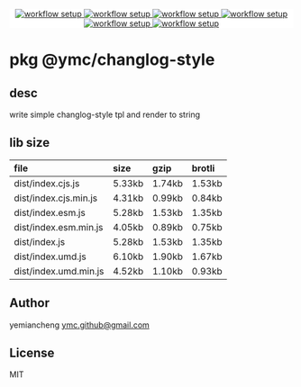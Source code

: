 <p align="center" style="background:white;">
<!-- github workflow stat:s -->
<!-- one line and center  -->
  <a href="https://github.com/YMC-GitHub">
    <img alt="workflow setup" src="https://img.shields.io/static/v1?label=pkg&message=done&color=ff69b4&style=flat-square" />
  </a>
  <a href="https://github.com/YMC-GitHub">
    <img alt="workflow setup" src="https://img.shields.io/static/v1?label=cod&message=done&color=ff69b4&style=flat-square" />
  </a>
    <a href="https://github.com/YMC-GitHub">
    <img alt="workflow setup" src="https://img.shields.io/static/v1?label=dep&message=done&color=ff69b4&style=flat-square" />
  </a>
  <a href="https://github.com/YMC-GitHub">
    <img alt="workflow setup" src="https://img.shields.io/static/v1?label=lin&message=passing&color=ff69b4&style=flat-square" />
  </a>
    <a href="https://github.com/YMC-GitHub">
    <img alt="workflow setup" src="https://img.shields.io/static/v1?label=tes&message=fail&color=ff69b4&style=flat-square" />
  </a>
      <a href="https://github.com/YMC-GitHub">
    <img alt="workflow setup" src="https://img.shields.io/static/v1?label=pro&message=done&color=ff69b4&style=flat-square" />
  </a>


  <!-- https://img.shields.io/badge/<LABEL>-<MESSAGE>-<COLOR> -->
  <!-- https://img.shields.io/static/v1?label=<LABEL>&message=<MESSAGE>&color=<COLOR> -->
<!-- github workflow stat:e -->
</p>

# pkg @ymc/changlog-style

## desc
write simple changlog-style tpl and render to string

## lib size  
file | size | gzip | brotli
:---- | :---- | :---- | :----
dist/index.cjs.js | 5.33kb | 1.74kb | 1.53kb
dist/index.cjs.min.js | 4.31kb | 0.99kb | 0.84kb
dist/index.esm.js | 5.28kb | 1.53kb | 1.35kb
dist/index.esm.min.js | 4.05kb | 0.89kb | 0.75kb
dist/index.js | 5.28kb | 1.53kb | 1.35kb
dist/index.umd.js | 6.10kb | 1.90kb | 1.67kb
dist/index.umd.min.js | 4.52kb | 1.10kb | 0.93kb

## Author
yemiancheng <ymc.github@gmail.com>

## License
MIT